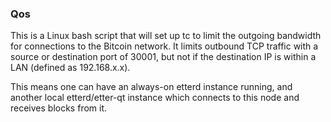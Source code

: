 ### Qos ###

This is a Linux bash script that will set up tc to limit the outgoing bandwidth for connections to the Bitcoin network. It limits outbound TCP traffic with a source or destination port of 30001, but not if the destination IP is within a LAN (defined as 192.168.x.x).

This means one can have an always-on etterd instance running, and another local etterd/etter-qt instance which connects to this node and receives blocks from it.
